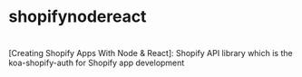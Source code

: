 # shopifynodereact

#
[Creating Shopify Apps With Node & React]: Shopify API library which is the koa-shopify-auth for Shopify app development

#
